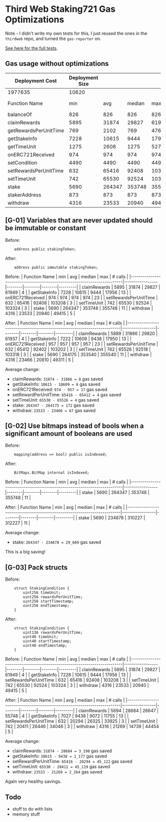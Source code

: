 # Third Web Staking721 Gas Optimizations

Note - I didn't write my own tests for this, I just reused the ones in the `thirdweb` repo, and turned the `gas-reporter` on.

[See here for the full tests](https://github.com/thirdweb-dev/contracts/blob/main/src/test/sdk/extension/StakingExtension.t.so).

## Gas usage without optimizations


| Deployment Cost                                                          | Deployment Size |        |        |        |         |
|--------------------------------------------------------------------------|-----------------|--------|--------|--------|---------|
| 1977635                                                                  | 10620           |        |        |        |         |
| Function Name                                                            | min             | avg    | median | max    | # calls |
| balanceOf                                                                | 826             | 826    | 826    | 826    | 1       |
| claimRewards                                                             | 5895            | 31874  | 29827  | 61949  | 4       |
| getRewardsPerUnitTime                                                    | 769             | 2102   | 769    | 4769   | 3       |
| getStakeInfo                                                             | 7228            | 10615  | 9444   | 17956  | 13      |
| getTimeUnit                                                              | 1275            | 2608   | 1275   | 5275   | 3       |
| onERC721Received                                                         | 974             | 974    | 974    | 974    | 23      |
| setCondition                                                             | 4490            | 4490   | 4490   | 4490   | 2       |
| setRewardsPerUnitTime                                                    | 632             | 65416  | 92408  | 103208 | 3       |
| setTimeUnit                                                              | 742             | 65530  | 92524  | 103324 | 3       |
| stake                                                                    | 5690            | 264347 | 353748 | 355748 | 11      |
| stakerAddress                                                            | 873             | 873    | 873    | 873    | 10      |
| withdraw                                                                 | 4316            | 23533  | 20940  | 49415  | 5       |


## [G-01] Variables that are never updated should be immutable or constant

Before:
```solidity
    address public stakingToken;
```

After:
```solidity
    address public immutable stakingToken;
```

Before:
| Function Name                                                            | min             | avg    | median | max    | # calls |
|--------------------------------------------------------------------------|-----------------|--------|--------|--------|---------|
| claimRewards                                                             | 5895            | 31874  | 29827  | 61949  | 4       |
| getStakeInfo                                                             | 7228            | 10615  | 9444   | 17956  | 13      |
| onERC721Received                                                         | 974             | 974    | 974    | 974    | 23      |
| setRewardsPerUnitTime                                                    | 632             | 65416  | 92408  | 103208 | 3       |
| setTimeUnit                                                              | 742             | 65530  | 92524  | 103324 | 3       |
| stake                                                                    | 5690            | 264347 | 353748 | 355748 | 11      |
| withdraw                                                                 | 4316            | 23533  | 20940  | 49415  | 5       |

After:
| Function Name                                                            | min             | avg    | median | max    | # calls |
|--------------------------------------------------------------------------|-----------------|--------|--------|--------|---------|
| claimRewards                                                             | 5889            | 31866  | 29820  | 61937  | 4       |
| getStakeInfo                                                             | 7222            | 10609  | 9438   | 17950  | 13      |
| onERC721Received                                                         | 957             | 957    | 957    | 957    | 23      |
| setRewardsPerUnitTime                                                    | 632             | 65412  | 92402  | 103202 | 3       |
| setTimeUnit                                                              | 742             | 65526  | 92518  | 103318 | 3       |
| stake                                                                    | 5690            | 264175 | 353540 | 355540 | 11      |
| withdraw                                                                 | 4316            | 23466  | 20810  | 49311  | 5       |

Average change:
- claimRewards: `31874 - 31866 = 8` gas saved
- getStakeInfo: `10615 - 10609 = 6` gas saved
- onERC721Received: `974 - 957 = 17` gas saved
- setRewardPerUnitTime: `65416 - 65412 = 4` gas saved
- setTimeUnit: `65530 - 65526 = 4` gas saved
- stake: `264347 - 264175 = 172` gas saved
- withdraw: `23533 - 23466 = 67` gas saved

## [G-02] Use bitmaps instead of bools when a significant amount of booleans are used

Before:
```solidity
    mapping(address => bool) public isIndexed;
```

After:
```solidity
    BitMaps.BitMap internal isIndexed;
```

Before:
| Function Name                                                            | min             | avg    | median | max    | # calls |
|--------------------------------------------------------------------------|-----------------|--------|--------|--------|---------|
| stake                                                                    | 5690            | 264347 | 353748 | 355748 | 11      |


After:
| Function Name                                                            | min             | avg    | median | max    | # calls |
|--------------------------------------------------------------------------|-----------------|--------|--------|--------|---------|
| stake                                                                    | 5690            | 234678 | 310227 | 312227 | 11      |

Average change:
- stake: `264347 - 234678 = 29_669` gas saved

This is a big saving!

## [G-03] Pack structs

Before:
```
    struct StakingCondition {
        uint256 timeUnit;
        uint256 rewardsPerUnitTime;
        uint256 startTimestamp;
        uint256 endTimestamp;
    }
```

After:
```
    struct StakingCondition {
        uint136 rewardsPerUnitTime;
        uint40 timeUnit;
        uint40 startTimestamp;
        uint40 endTimestamp;
    }
```

Before:
| Function Name                                                            | min             | avg    | median | max    | # calls |
|--------------------------------------------------------------------------|-----------------|--------|--------|--------|---------|
| claimRewards                                                             | 5895            | 31874  | 29827  | 61949  | 4       |
| getStakeInfo                                                             | 7228            | 10615  | 9444   | 17956  | 13      |
| setRewardsPerUnitTime                                                    | 632             | 65416  | 92408  | 103208 | 3       |
| setTimeUnit                                                              | 742             | 65530  | 92524  | 103324 | 3       |
| withdraw                                                                 | 4316            | 23533  | 20940  | 49415  | 5       |

After:
| Function Name                                                            | min             | avg    | median | max    | # calls |
|--------------------------------------------------------------------------|-----------------|--------|--------|--------|---------|
| claimRewards                                                             | 5694            | 28684  | 26647  | 55748  | 4       |
| getStakeInfo                                                             | 7027            | 9438   | 9072   | 11755  | 13      |
| setRewardsPerUnitTime                                                    | 632             | 20294  | 26325  | 33925  | 3       |
| setTimeUnit                                                              | 742             | 20411  | 26446  | 34046  | 3       |
| withdraw                                                                 | 4316            | 21269  | 14739  | 44454  | 5       |

Average change:
- claimRewards: `31874 - 28684 = 3_190` gas saved
- getStakeInfo: `10615 - 9438 = 1_177` gas saved
- setRewardPerUnitTime: `65416 - 20294 = 45_122` gas saved
- setTimeUnit: `65530 - 20411 = 45_119` gas saved
- withdraw: `23533 - 21269 = 2_264` gas saved

Again very healthy savings.

## Todo

- stuff to do with lists
- memory stuff
